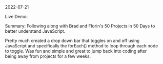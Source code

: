 2022-07-21

Live Demo:

Summary: Following along with Brad and Florin's 50 Projects in 50 Days to better understand JavaScript.

Pretty much created a drop down bar that toggles on and off using JavaScript and specifically the forEach() method to loop through each node to toggle. Was fun and simple and great to jump back into coding after being away from projects for a few weeks.
